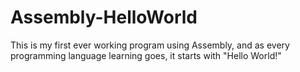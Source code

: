 # Assembly-HelloWorld
This is my first ever working program using Assembly, and as every programming language learning goes, it starts with "Hello World!"
